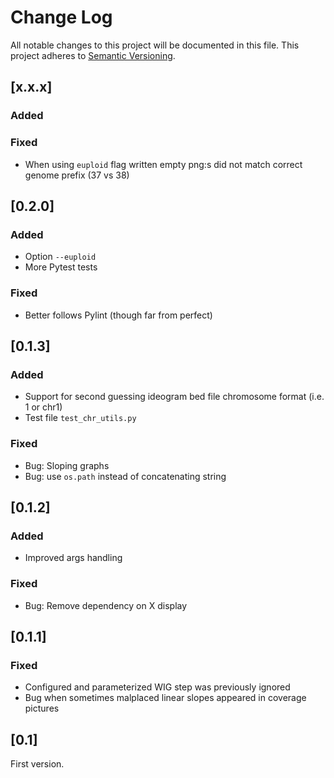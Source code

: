 # Change Log
All notable changes to this project will be documented in this file.
This project adheres to [Semantic Versioning](http://semver.org/).

## [x.x.x]
### Added

### Fixed
- When using `euploid` flag written empty png:s did not match correct genome prefix (37 vs 38)

## [0.2.0]
### Added
- Option `--euploid`
- More Pytest tests

### Fixed
- Better follows Pylint (though far from perfect)


## [0.1.3]
### Added
- Support for second guessing ideogram bed file chromosome format (i.e. 1 or chr1)
- Test file `test_chr_utils.py`

### Fixed
- Bug: Sloping graphs
- Bug: use `os.path` instead of concatenating string

## [0.1.2]

### Added
- Improved args handling

### Fixed
- Bug: Remove dependency on X display



## [0.1.1]
### Fixed
- Configured and parameterized WIG step was previously ignored
- Bug when sometimes malplaced linear slopes appeared in coverage pictures
	
## [0.1]
First version.
